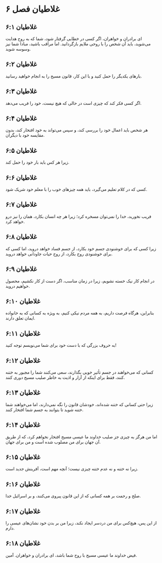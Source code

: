 # غلاطیان فصل ۶

## غلاطیان ۶:۱
ای برادران و خواهران، اگر کسی در خطایی گرفتار شود، شما که به روح هدایت می‌شوید، باید آن شخص را با روحی ملایم بازگردانید. اما مراقب باشید، مبادا شما نیز وسوسه شوید.

## غلاطیان ۶:۲
بارهای یکدیگر را حمل کنید و با این کار، قانون مسیح را به انجام خواهید رسانید.

## غلاطیان ۶:۳
اگر کسی فکر کند که چیزی است در حالی که هیچ نیست، خود را فریب می‌دهد.

## غلاطیان ۶:۴
هر شخص باید اعمال خود را بررسی کند، و سپس می‌تواند به خود افتخار کند، بدون مقایسه خود با دیگران.

## غلاطیان ۶:۵
زیرا هر کس باید بار خود را حمل کند.

## غلاطیان ۶:۶
کسی که در کلام تعلیم می‌گیرد، باید همه چیزهای خوب را با معلم خود شریک شود.

## غلاطیان ۶:۷
فریب نخورید، خدا را نمی‌توان مسخره کرد؛ زیرا هر چه انسان بکارد، همان را نیز درو خواهد کرد.

## غلاطیان ۶:۸
زیرا کسی که برای خوشنودی جسم خود بکارد، از جسم فساد خواهد دروید، اما کسی که برای خوشنودی روح بکارد، از روح حیات جاودانی خواهد دروید.

## غلاطیان ۶:۹
در انجام کار نیک خسته نشویم، زیرا در زمان مناسب، اگر دست از کار نکشیم، محصول خواهیم دروید.

## غلاطیان ۶:۱۰
بنابراین، هرگاه فرصت داریم، به همه مردم نیکی کنیم، به ویژه به کسانی که به خانواده ایمان تعلق دارند.

## غلاطیان ۶:۱۱
به حروف بزرگی که با دست خود برای شما می‌نویسم توجه کنید!

## غلاطیان ۶:۱۲
کسانی که می‌خواهند در جسم تأثیر خوبی بگذارند، سعی می‌کنند شما را مجبور به ختنه کنند، فقط برای اینکه از آزار و اذیت به خاطر صلیب مسیح دوری کنند.

## غلاطیان ۶:۱۳
زیرا حتی کسانی که ختنه شده‌اند، خودشان قانون را نگه نمی‌دارند، اما می‌خواهند شما ختنه شوید تا بتوانند به جسم شما افتخار کنند.

## غلاطیان ۶:۱۴
اما من هرگز به چیزی جز صلیب خداوند ما عیسی مسیح افتخار نخواهم کرد، که از طریق آن جهان برای من مصلوب شده است و من برای جهان.

## غلاطیان ۶:۱۵
زیرا نه ختنه و نه عدم ختنه چیزی نیست؛ آنچه مهم است، آفرینش جدید است.

## غلاطیان ۶:۱۶
صلح و رحمت بر همه کسانی که از این قانون پیروی می‌کنند، و بر اسرائیل خدا.

## غلاطیان ۶:۱۷
از این پس، هیچ‌کس برای من دردسر ایجاد نکند، زیرا من بر بدن خود نشان‌های عیسی را دارم.

## غلاطیان ۶:۱۸
فیض خداوند ما عیسی مسیح با روح شما باشد، ای برادران و خواهران. آمین.
